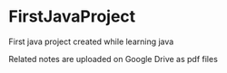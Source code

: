 # FirstJavaProject
First java project created while learning java

Related notes are uploaded on Google Drive as pdf files
